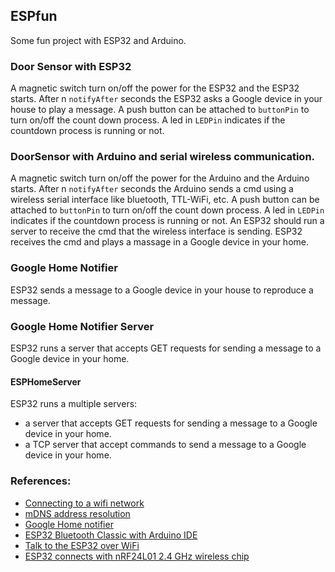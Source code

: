 ## ESPfun

Some fun project with ESP32 and Arduino.

### Door Sensor with ESP32

A magnetic switch turn on/off the power for the ESP32 and the ESP32 starts. After n `notifyAfter` seconds the ESP32 asks a Google device in your house to play a message. A push button can be attached to `buttonPin` to turn on/off the count down process. A led in `LEDPin` indicates if the countdown process is running or not.

### DoorSensor with Arduino and serial wireless communication.

A magnetic switch turn on/off the power for the Arduino and the Arduino starts.  After n `notifyAfter` seconds the Arduino sends a cmd using a wireless serial interface like bluetooth, TTL-WiFi, etc. A push button can be attached to `buttonPin` to turn on/off the count down process. A led in `LEDPin` indicates if the countdown process is running or not. An ESP32 should run a server to receive the cmd that the wireless interface is sending. ESP32 receives the cmd and plays a massage in a Google device in your home.

### Google Home Notifier

ESP32 sends a message to a Google device in your house to reproduce a message.

### Google Home Notifier Server

ESP32 runs a server that accepts GET requests for sending a message to a Google device in your home.

####  ESPHomeServer

ESP32 runs a multiple servers:

* a server that accepts GET requests for sending a message to a Google device in your home.
* a TCP server that accept commands to send a message
to a Google device in your home.

### References:

- [Connecting to a wifi network](https://techtutorialsx.com/2017/04/24/esp32-connecting-to-a-wifi-network/)
- [mDNS address resolution](https://techtutorialsx.com/2020/04/17/esp32-mdns-address-resolution/)
- [Google Home notifier](https://github.com/horihiro/esp8266-google-home-notifier)
- [ESP32 Bluetooth Classic with Arduino IDE](https://randomnerdtutorials.com/esp32-bluetooth-classic-arduino-ide/)
- [Talk to the ESP32 over WiFi](https://www.megunolink.com/articles/wireless/talk-esp32-over-wifi/)
- [ESP32 connects with nRF24L01 2.4 GHz wireless chip](http://www.iotsharing.com/2018/03/esp-and-raspberry-connect-with-nrf24l01.html)

